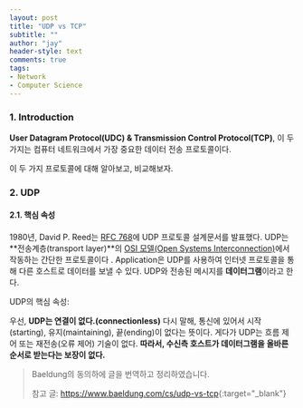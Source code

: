 ```yaml
---
layout: post
title: "UDP vs TCP"
subtitle: ""
author: "jay"
header-style: text
comments: true
tags:
- Network  
- Computer Science
---
```


### 1. Introduction

**User Datagram Protocol(UDC) & Transmission Control Protocol(TCP)**, 이 두 가지는 컴퓨터 네트워크에서 가장 중요한 데이터 전송 프로토콜이다. 

이 두 가지 프로토콜에 대해 알아보고, 비교해보자.

### 2. UDP

#### 2.1. 핵심 속성

1980년, David P. Reed는 [RFC 768](https://tools.ietf.org/html/rfc768)에 UDP 프로토콜 설계문서를 발표했다. UDP는 **전송계층(transport layer)**의 [OSI 모델(Open Systems Interconnection)](https://www.baeldung.com/cs/osi-model)에서 작동하는 간단한 프로토콜이다 . Application은 UDP를 사용하여 인터넷 프로토콜을 통해 다른 호스트로 데이터를 보낼 수 있다. UDP와 전송된 메시지를 **데이터그램**이라고 한다.

UDP의 핵심 속성:

우선, **UDP는 연결이 없다.(connectionless)** 다시 말해, 통신에 있어서 시작(starting), 유지(maintaining), 끝(ending)이 없다는 뜻이다. 게다가 UDP는 흐름 제어 또는 재전송(오류 제어) 기술이 없다. **따라서, 수신측 호스트가 데이터그램을 올바른 순서로 받는다는 보장이 없다.**





> Baeldung의 동의하에 글을 번역하고 정리하였습니다.
>
> 참고 글: <https://www.baeldung.com/cs/udp-vs-tcp>{:target="_blank"}